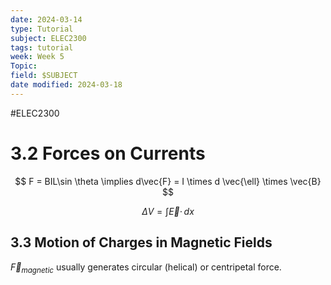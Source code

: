 ```yaml
---
date: 2024-03-14
type: Tutorial
subject: ELEC2300
tags: tutorial
week: Week 5
Topic: 
field: $SUBJECT
date modified: 2024-03-18
---
```


#ELEC2300

# 3.2 Forces on Currents

$$
F = BIL\sin \theta \implies d\vec{F} = I \times d \vec{\ell} \times \vec{B}
$$

$$
\Delta V = \int \vec{E} \cdot \, dx
$$


## 3.3 Motion of Charges in Magnetic Fields
$\vec{F}_{magnetic}$ usually generates circular (helical) or centripetal force.	

